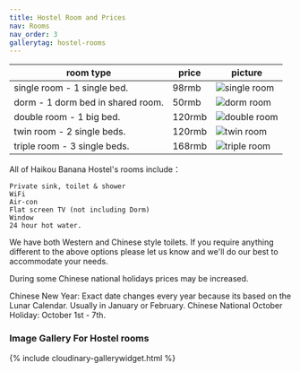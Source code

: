 ```yaml
---
title: Hostel Room and Prices
nav: Rooms
nav_order: 3
gallerytag: hostel-rooms
---
```


| room type | price | picture |
| --- | --- |---|
| single room - 1 single bed. | 98rmb | ![single room](https://res.cloudinary.com/dfjb9p5ri/image/upload/h_300/v1616906829/hostel-rooms/Single-room_bbigee.jpg) |
| dorm - 1 dorm bed in shared room. | 50rmb | ![dorm room](https://res.cloudinary.com/dfjb9p5ri/image/upload/h_300/v1616906780/hostel-rooms/male_dorm_room_bafwht.jpg) |
| double room - 1 big bed. | 120rmb | ![double room](https://res.cloudinary.com/dfjb9p5ri/image/upload/v1616906884/hostel-rooms/double_room_xnmjo9.jpg) |
| twin room - 2 single beds.| 120rmb | ![twin room](https://res.cloudinary.com/dfjb9p5ri/image/upload/v1616906845/hostel-rooms/twin_room_kpnl6m.jpg) |
| triple room - 3 single beds.| 168rmb | ![triple room](https://res.cloudinary.com/dfjb9p5ri/image/upload/v1616906936/hostel-rooms/triple_room_p1xvm9.jpg) |

All of Haikou Banana Hostel's rooms include：

    Private sink, toilet & shower
    WiFi
    Air-con
    Flat screen TV (not including Dorm)
    Window
    24 hour hot water.

We have both Western and Chinese style toilets. If you require anything different to the above options please let us know and we'll do our best to accommodate your needs. 

During some Chinese national holidays prices may be increased.

Chinese New Year: Exact date changes every year because its based on the Lunar Calendar. Usually in January or February.
Chinese National October Holiday: October 1st - 7th.


### Image Gallery For Hostel rooms

{% include cloudinary-gallerywidget.html %}
